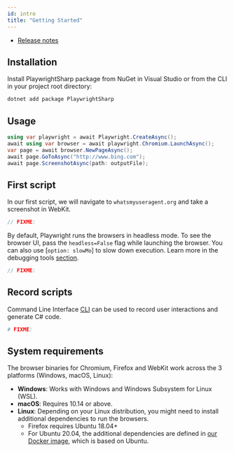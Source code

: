 ```yaml
---
id: intro
title: "Getting Started"
---
```


<!-- TOC -->
- [Release notes](./release-notes.md)

## Installation

Install PlaywrightSharp package from NuGet in Visual Studio or from the CLI in your project root directory:

```sh
dotnet add package PlaywrightSharp
```

## Usage

```csharp
using var playwright = await Playwright.CreateAsync();
await using var browser = await playwright.Chromium.LaunchAsync();
var page = await browser.NewPageAsync();
await page.GoToAsync("http://www.bing.com");
await page.ScreenshotAsync(path: outputFile);
```

## First script

In our first script, we will navigate to `whatsmyuseragent.org` and take a screenshot in WebKit.

```csharp
// FIXME:
```

By default, Playwright runs the browsers in headless mode. To see the browser UI, pass the `headless=False` flag while launching the browser. You can also use [`option: slowMo`] to slow down execution. Learn more in the debugging tools [section](./debug.md).

```csharp
// FIXME:
```

## Record scripts

Command Line Interface [CLI](./cli.md) can be used to record user interactions and generate C# code.

```sh
# FIXME:
```

## System requirements

The browser binaries for Chromium, Firefox and WebKit work across the 3 platforms (Windows, macOS, Linux):

* **Windows**: Works with Windows and Windows Subsystem for Linux (WSL).
* **macOS**: Requires 10.14 or above.
* **Linux**: Depending on your Linux distribution, you might need to install additional
  dependencies to run the browsers.
  * Firefox requires Ubuntu 18.04+
  * For Ubuntu 20.04, the additional dependencies are defined in [our Docker image](https://github.com/microsoft/playwright/blob/master/utils/docker/Dockerfile.focal),
    which is based on Ubuntu.

